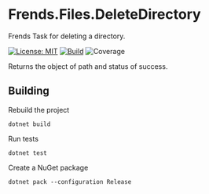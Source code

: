 # Frends.Files.DeleteDirectory
Frends Task for deleting a directory.

[![License: MIT](https://img.shields.io/badge/License-MIT-green.svg)](https://opensource.org/licenses/MIT) 
[![Build](https://github.com/FrendsPlatform/Frends.Files/actions/workflows/DeleteDirectory_build_and_test_on_main.yml/badge.svg)](https://github.com/FrendsPlatform/Frends.Files/actions)
![Coverage](https://app-github-custom-badges.azurewebsites.net/Badge?key=FrendsPlatform/Frends.Files/Frends.Files.DeleteDirectory|main)

Returns the object of path and status of success.

## Building

Rebuild the project

`dotnet build`

Run tests

`dotnet test`

Create a NuGet package

`dotnet pack --configuration Release`
